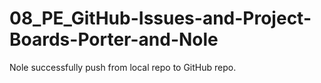 # 08_PE_GitHub-Issues-and-Project-Boards-Porter-and-Nole

Nole successfully push from local repo to GitHub repo.
